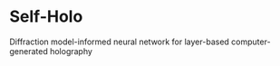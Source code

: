 # Self-Holo
Diffraction model-informed neural network for layer-based computer-generated holography

